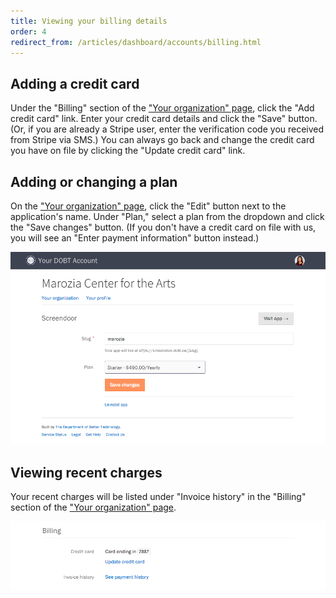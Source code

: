 ```yaml
---
title: Viewing your billing details
order: 4
redirect_from: /articles/dashboard/accounts/billing.html
---
```


## Adding a credit card

Under the "Billing" section of the ["Your organization" page](https://dashboard.dobt.co/organization/), click the "Add credit card" link. Enter your credit card details and click the "Save" button. (Or, if you are already a Stripe user, enter the verification code you received from Stripe via SMS.) You can always go back and change the credit card you have on file by clicking the "Update credit card" link.

## Adding or changing a plan

On the ["Your organization" page](https://dashboard.dobt.co/organization/), click the "Edit" button next to the application's name. Under "Plan," select a plan from the dropdown and click the "Save changes" button. (If you don't have a credit card on file with us, you will see an "Enter payment information" button instead.)

![app settings](../images/app_settings.png)

## Viewing recent charges

Your recent charges will be listed under "Invoice history" in the "Billing" section of the ["Your organization" page](https://dashboard.dobt.co/organization/).

![billing details](../images/billing.png)
